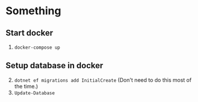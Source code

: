 # Something

## Start docker
1. `docker-compose up`

## Setup database in docker
2. `dotnet ef migrations add InitialCreate` (Don't need to do this most of the time.)
3. `Update-Database`